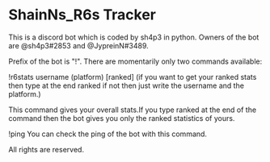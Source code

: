 # ShainNs_R6s Tracker

This is a discord bot which is coded by sh4p3 in python.
Owners of the bot are @sh4p3#2853 and @JypreinN#3489.

Prefix of the bot is "!".
There are momentarily only two commands available:

!r6stats username (platform) [ranked] (if you want to get your ranked stats then type at the end ranked if not then just write the username and the platform.)

This command gives your overall stats.If you type ranked at the end of the command then the bot gives you only the ranked statistics of yours.

!ping
You can check the ping of the bot with this command.


All rights are reserved.
